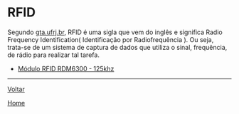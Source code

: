 # RFID

Segundo [gta.ufrj.br](https://www.gta.ufrj.br/grad/12_1/rfid/links/o_que_e.html), RFID é uma sigla que vem do inglês e significa Radio Frequency Identification( Identificação por Radiofrequência ). Ou seja, trata-se de um sistema de captura de dados que utiliza o sinal, frequência, de rádio para realizar tal tarefa. 

* [Módulo RFID RDM6300 - 125khz](./rdm6300_125khz.md)

---
[Voltar](./../)

[Home](https://lpae.github.io/)

